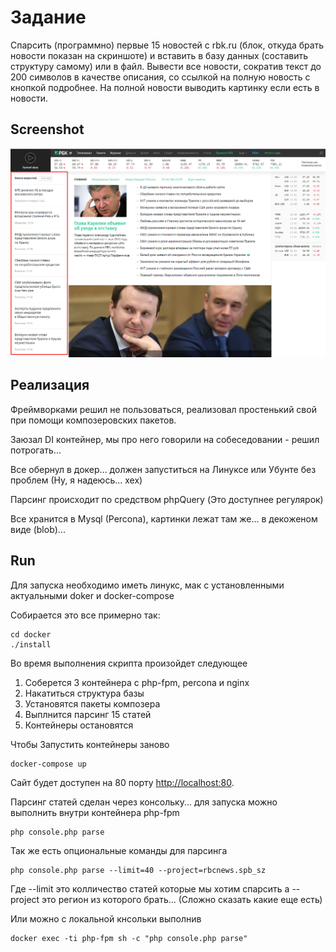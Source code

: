 # Задание

Спарсить (программно) первые 15 новостей с rbk.ru (блок, откуда брать новости показан на скриншоте) и вставить в базу данных (составить структуру самому) или в файл. Вывести все новости, сократив текст до 200 символов в качестве описания, со ссылкой на полную новость с кнопкой подробнее. На полной новости выводить картинку если есть в новости.

## Screenshot

![](rbk.ru.png)

## Реализация

Фреймворками решил не пользоваться, реализовал простенький свой при помощи композеровских пакетов.

Заюзал DI контейнер, мы про него говорили на собеседовании - решил потрогать...

Все обернул в докер... должен запуститься на Линуксе или Убунте без проблем (Ну, я надеюсь... хех)

Парсинг происходит по средством phpQuery (Это доступнее регулярок)

Все хранится в Mysql (Percona), картинки лежат там же... в декоженом виде (blob)...

## Run

Для запуска необходимо иметь линукс, мак с установленными актуальными doker и docker-compose

Собирается это все примерно так:

```
cd docker
./install
```

Во время выполнения скрипта произойдет следующее

1. Соберется 3 контейнера с php-fpm, percona и nginx
2. Накатиться структура базы
3. Установятся пакеты композера
4. Выплнится парсинг 15 статей
5. Контейнеры остановятся

Чтобы Запустить контейнеры заново

```
docker-compose up
```

Сайт будет доступен на 80 порту [http://localhost:80](http://localhost:80/).

Парсинг статей сделан через консольку... для запуска можно выполнить внутри контейнера php-fpm

```
php console.php parse
```

Так же есть опциональные команды для парсинга

```
php console.php parse --limit=40 --project=rbcnews.spb_sz
```

Где --limit это колличество статей которые мы хотим спарсить
а --project это регион из которого брать... (Сложно сказать какие еще есть)

Или можно с локальной кнсольки выполнив 
```
docker exec -ti php-fpm sh -c "php console.php parse"
```